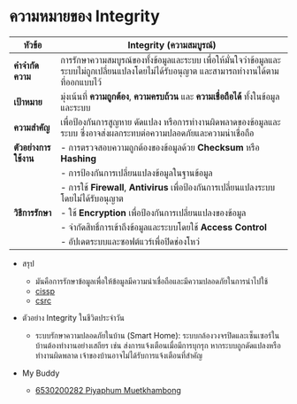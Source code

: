 
# ความหมายของ Integrity

| **หัวข้อ**              | **Integrity (ความสมบูรณ์)**                                                                                                  |
|--------------------------|-----------------------------------------------------------------------------------------------------------------------------|
| **คำจำกัดความ**        | การรักษาความสมบูรณ์ของทั้งข้อมูลและระบบ เพื่อให้มั่นใจว่าข้อมูลและระบบไม่ถูกเปลี่ยนแปลงโดยไม่ได้รับอนุญาต และสามารถทำงานได้ตามที่ออกแบบไว้ |
| **เป้าหมาย**           | มุ่งเน้นที่ **ความถูกต้อง**, **ความครบถ้วน** และ **ความเชื่อถือได้** ทั้งในข้อมูลและระบบ                                    |
| **ความสำคัญ**          | เพื่อป้องกันการสูญหาย ดัดแปลง หรือการทำงานผิดพลาดของข้อมูลและระบบ ซึ่งอาจส่งผลกระทบต่อความปลอดภัยและความน่าเชื่อถือ          |
| **ตัวอย่างการใช้งาน**   | - การตรวจสอบความถูกต้องของข้อมูลด้วย **Checksum** หรือ **Hashing**                                                          |
|                          | - การป้องกันการเปลี่ยนแปลงข้อมูลในฐานข้อมูล                                                                                |
|                          | - การใช้ **Firewall**, **Antivirus** เพื่อป้องกันการเปลี่ยนแปลงระบบโดยไม่ได้รับอนุญาต                                      |
| **วิธีการรักษา**        | - ใช้ **Encryption** เพื่อป้องกันการเปลี่ยนแปลงของข้อมูล                                                                     |
|                          | - จำกัดสิทธิ์การเข้าถึงข้อมูลและระบบโดยใช้ **Access Control**                                                              |
|                          | - อัปเดตระบบและซอฟต์แวร์เพื่อปิดช่องโหว่                                                                                   |


- สรุป
  - มันคือการรักษาข้อมูลเพื่อให้ข้อมูลมีความน่าเชื่อถือและมีความปลอดภัยในการนำไปใช้
  - [cissp](https://www.isc2.org/certifications/cissp/cissp-student-glossary#l)
  - [csrc](https://csrc.nist.gov/glossary/term/integrity)

- ตัวอย่าง Integrity ในชีวิตประจำวัน
  - ระบบรักษาความปลอดภัยในบ้าน (Smart Home):
    ระบบกล้องวงจรปิดและเซ็นเซอร์ในบ้านต้องทำงานอย่างเสถียร เช่น ส่งการแจ้งเตือนเมื่อมีการบุกรุก หากระบบถูกดัดแปลงหรือทำงานผิดพลาด เจ้าของบ้านอาจไม่ได้รับการแจ้งเตือนที่สำคัญ

- My Buddy
  - [6530200282 Piyaphum Muetkhambong ](https://6530200282.github.io/integrity)
